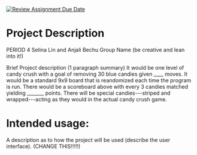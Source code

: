 [![Review Assignment Due Date](https://classroom.github.com/assets/deadline-readme-button-22041afd0340ce965d47ae6ef1cefeee28c7c493a6346c4f15d667ab976d596c.svg)](https://classroom.github.com/a/YxXKqIeT)
# Project Description

PERIOD 4
Selina Lin and Anjali Bechu
Group Name (be creative and lean into it!)

Brief Project description (1 paragraph summary)
It would be one level of candy crush with a goal of removing 30 blue candies given ____ moves. It would be a standard 9x9 board that is reandomized each time the program is run. There would be a scoreboard above with every 3 candies matched yielding _______ points. There will be special candies---striped and wrapped---acting as they would in the actual candy crush game.

# Intended usage:

A description as to how the project will be used (describe the user interface). (CHANGE THIS!!!!!)
  
